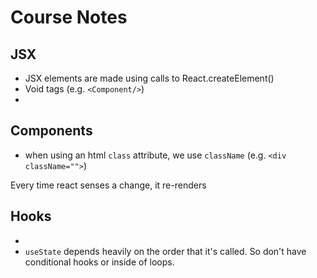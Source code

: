 # Course Notes

## JSX 
* JSX elements are made using calls to React.createElement()
* Void tags (e.g. `<Component/>`) 
* 

## Components
* when using an html `class` attribute, we use `className` (e.g. `<div className="">`)

Every time react senses a change, it re-renders

## Hooks
* 
* `useState` depends heavily on the order that it's called. So don't have conditional hooks or inside of loops.
